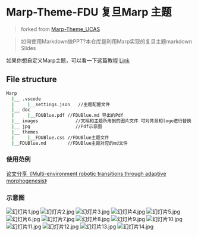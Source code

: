 # Marp-Theme-FDU 复旦Marp 主题

> forked from [Marp-Theme_UCAS](https://github.com/BeWaterMyFriend7/Marp-Theme-UCAS)

> 如何使用Markdown做PPT?本仓库是利用Marp实现的复旦主题markdown Slides


如果你想自定义Marp主题，可以看一下这篇教程 [Link](https://zhuanlan.zhihu.com/p/449668027)

## File structure

```bash
Marp
  |__ .vscode
  |     |__settings.json   //主题配置文件
  |__ doc
  |     |__FDUBlue.pdf //FDUBlue.md 导出的Pdf
  |__ images              //文稿和主题所用到的图片文件 可对背景和logo进行替换
  |__ jpg                 //Pdf示意图
  |__ themes
  |     |__FDUBlue.css //FDUBlue主题文件
  |__FDUBlue.md        //FDUBlue主题对应的md文件
```



### 使用范例

[论文分享《Multi-environment robotic transitions through adaptive morphogenesis》](https://github.com/jeekzhang/Paper-sharing)

### 示意图

![幻灯片1.jpg](./jpg/1.jpg)
![幻灯片2.jpg](./jpg/2.jpg)
![幻灯片3.jpg](./jpg/3.jpg)
![幻灯片4.jpg](./jpg/4.jpg)
![幻灯片5.jpg](./jpg/5.jpg)
![幻灯片6.jpg](./jpg/6.jpg)
![幻灯片7.jpg](./jpg/7.jpg)
![幻灯片8.jpg](./jpg/8.jpg)
![幻灯片9.jpg](./jpg/9.jpg)
![幻灯片10.jpg](./jpg/10.jpg)
![幻灯片11.jpg](./jpg/11.jpg)
![幻灯片12.jpg](./jpg/12.jpg)
![幻灯片13.jpg](./jpg/13.jpg)
![幻灯片14.jpg](./jpg/14.jpg)
